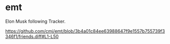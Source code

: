 # emt
Elon Musk following Tracker.

https://github.com/cmj/emt/blob/3b4a01c84ee63988647f9e1557b755739f3346f1/friends.diff#L1-L50
